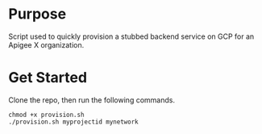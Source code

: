 # Purpose 

Script used to quickly provision a stubbed backend service on GCP for an Apigee X organization. 

# Get Started

Clone the repo, then run the following commands.

```
chmod +x provision.sh
./provision.sh myprojectid mynetwork
```

